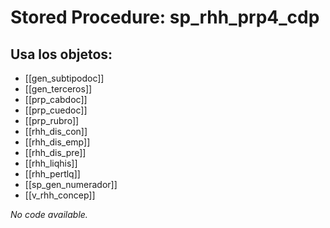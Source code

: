 # Stored Procedure: sp_rhh_prp4_cdp

## Usa los objetos:
- [[gen_subtipodoc]]
- [[gen_terceros]]
- [[prp_cabdoc]]
- [[prp_cuedoc]]
- [[prp_rubro]]
- [[rhh_dis_con]]
- [[rhh_dis_emp]]
- [[rhh_dis_pre]]
- [[rhh_liqhis]]
- [[rhh_pertlq]]
- [[sp_gen_numerador]]
- [[v_rhh_concep]]

*No code available.*
